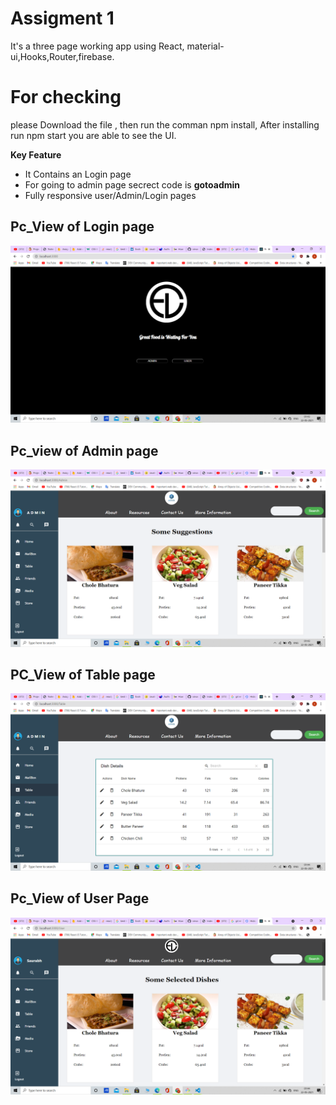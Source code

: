  # Assigment 1

 It's a three page working app using React, material-ui,Hooks,Router,firebase.

 # For checking

 please Download the file , then run the comman npm install, After installing run npm start you are able to see the UI.


**Key Feature**
   * It Contains an Login page
   * For going to admin page secrect code is **gotoadmin**
   * Fully responsive user/Admin/Login pages


## Pc_View of Login page

![image](https://github.com/srivasaurabhverma/Assigment1/blob/master/images/Login.png)

## Pc_view of Admin page

![image](https://github.com/srivasaurabhverma/Assigment1/blob/master/images/Admin.png)

## PC_View of Table page

![image](https://github.com/srivasaurabhverma/Assigment1/blob/master/images/Table.png)

## Pc_View of User Page

![image](https://github.com/srivasaurabhverma/Assigment1/blob/master/images/userpage.png)
